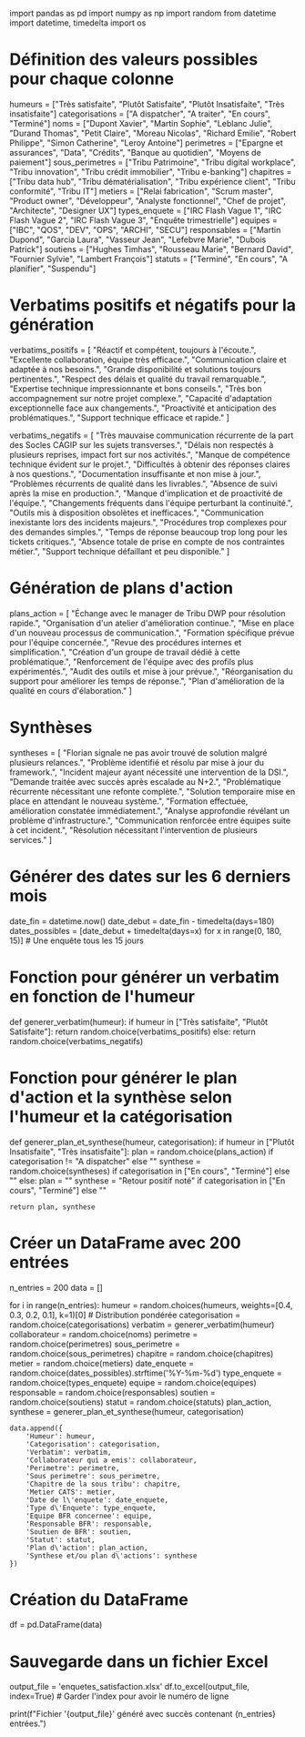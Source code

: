 import pandas as pd
import numpy as np
import random
from datetime import datetime, timedelta
import os

# Définition des valeurs possibles pour chaque colonne
humeurs = ["Très satisfaite", "Plutôt Satisfaite", "Plutôt Insatisfaite", "Très insatisfaite"]
categorisations = ["A dispatcher", "A traiter", "En cours", "Terminé"]
noms = ["Dupont Xavier", "Martin Sophie", "Leblanc Julie", "Durand Thomas", "Petit Claire", 
        "Moreau Nicolas", "Richard Emilie", "Robert Philippe", "Simon Catherine", "Leroy Antoine"]
perimetres = ["Epargne et assurances", "Data", "Crédits", "Banque au quotidien", "Moyens de paiement"]
sous_perimetres = ["Tribu Patrimoine", "Tribu digital workplace", "Tribu innovation", "Tribu crédit immobilier", "Tribu e-banking"]
chapitres = ["Tribu data hub", "Tribu dématérialisation", "Tribu expérience client", "Tribu conformité", "Tribu IT"]
metiers = ["Relai fabrication", "Scrum master", "Product owner", "Développeur", "Analyste fonctionnel", "Chef de projet", "Architecte", "Designer UX"]
types_enquete = ["IRC Flash Vague 1", "IRC Flash Vague 2", "IRC Flash Vague 3", "Enquête trimestrielle"]
equipes = ["IBC", "QOS", "DEV", "OPS", "ARCHI", "SECU"]
responsables = ["Martin Dupond", "Garcia Laura", "Vasseur Jean", "Lefebvre Marie", "Dubois Patrick"]
soutiens = ["Hughes Timhas", "Rousseau Marie", "Bernard David", "Fournier Sylvie", "Lambert François"]
statuts = ["Terminé", "En cours", "A planifier", "Suspendu"]

# Verbatims positifs et négatifs pour la génération
verbatims_positifs = [
    "Réactif et compétent, toujours à l'écoute.",
    "Excellente collaboration, équipe très efficace.",
    "Communication claire et adaptée à nos besoins.",
    "Grande disponibilité et solutions toujours pertinentes.",
    "Respect des délais et qualité du travail remarquable.",
    "Expertise technique impressionnante et bons conseils.",
    "Très bon accompagnement sur notre projet complexe.",
    "Capacité d'adaptation exceptionnelle face aux changements.",
    "Proactivité et anticipation des problématiques.",
    "Support technique efficace et rapide."
]

verbatims_negatifs = [
    "Très mauvaise communication récurrente de la part des Socles CAGIP sur les sujets transverses.",
    "Délais non respectés à plusieurs reprises, impact fort sur nos activités.",
    "Manque de compétence technique évident sur le projet.",
    "Difficultés à obtenir des réponses claires à nos questions.",
    "Documentation insuffisante et non mise à jour.",
    "Problèmes récurrents de qualité dans les livrables.",
    "Absence de suivi après la mise en production.",
    "Manque d'implication et de proactivité de l'équipe.",
    "Changements fréquents dans l'équipe perturbant la continuité.",
    "Outils mis à disposition obsolètes et inefficaces.",
    "Communication inexistante lors des incidents majeurs.",
    "Procédures trop complexes pour des demandes simples.",
    "Temps de réponse beaucoup trop long pour les tickets critiques.",
    "Absence totale de prise en compte de nos contraintes métier.",
    "Support technique défaillant et peu disponible."
]

# Génération de plans d'action
plans_action = [
    "Échange avec le manager de Tribu DWP pour résolution rapide.",
    "Organisation d'un atelier d'amélioration continue.",
    "Mise en place d'un nouveau processus de communication.",
    "Formation spécifique prévue pour l'équipe concernée.",
    "Revue des procédures internes et simplification.",
    "Création d'un groupe de travail dédié à cette problématique.",
    "Renforcement de l'équipe avec des profils plus expérimentés.",
    "Audit des outils et mise à jour prévue.",
    "Réorganisation du support pour améliorer les temps de réponse.",
    "Plan d'amélioration de la qualité en cours d'élaboration."
]

# Synthèses
syntheses = [
    "Florian signale ne pas avoir trouvé de solution malgré plusieurs relances.",
    "Problème identifié et résolu par mise à jour du framework.",
    "Incident majeur ayant nécessité une intervention de la DSI.",
    "Demande traitée avec succès après escalade au N+2.",
    "Problématique récurrente nécessitant une refonte complète.",
    "Solution temporaire mise en place en attendant le nouveau système.",
    "Formation effectuée, amélioration constatée immédiatement.",
    "Analyse approfondie révélant un problème d'infrastructure.",
    "Communication renforcée entre équipes suite à cet incident.",
    "Résolution nécessitant l'intervention de plusieurs services."
]

# Générer des dates sur les 6 derniers mois
date_fin = datetime.now()
date_debut = date_fin - timedelta(days=180)
dates_possibles = [date_debut + timedelta(days=x) for x in range(0, 180, 15)]  # Une enquête tous les 15 jours

# Fonction pour générer un verbatim en fonction de l'humeur
def generer_verbatim(humeur):
    if humeur in ["Très satisfaite", "Plutôt Satisfaite"]:
        return random.choice(verbatims_positifs)
    else:
        return random.choice(verbatims_negatifs)

# Fonction pour générer le plan d'action et la synthèse selon l'humeur et la catégorisation
def generer_plan_et_synthese(humeur, categorisation):
    if humeur in ["Plutôt Insatisfaite", "Très insatisfaite"]:
        plan = random.choice(plans_action) if categorisation != "A dispatcher" else ""
        synthese = random.choice(syntheses) if categorisation in ["En cours", "Terminé"] else ""
    else:
        plan = ""
        synthese = "Retour positif noté" if categorisation in ["En cours", "Terminé"] else ""
    
    return plan, synthese

# Créer un DataFrame avec 200 entrées
n_entries = 200
data = []

for i in range(n_entries):
    humeur = random.choices(humeurs, weights=[0.4, 0.3, 0.2, 0.1], k=1)[0]  # Distribution pondérée
    categorisation = random.choice(categorisations)
    verbatim = generer_verbatim(humeur)
    collaborateur = random.choice(noms)
    perimetre = random.choice(perimetres)
    sous_perimetre = random.choice(sous_perimetres)
    chapitre = random.choice(chapitres)
    metier = random.choice(metiers)
    date_enquete = random.choice(dates_possibles).strftime('%Y-%m-%d')
    type_enquete = random.choice(types_enquete)
    equipe = random.choice(equipes)
    responsable = random.choice(responsables)
    soutien = random.choice(soutiens)
    statut = random.choice(statuts)
    plan_action, synthese = generer_plan_et_synthese(humeur, categorisation)
    
    data.append({
        'Humeur': humeur,
        'Categorisation': categorisation,
        'Verbatim': verbatim,
        'Collaborateur qui a emis': collaborateur,
        'Perimetre': perimetre,
        'Sous perimetre': sous_perimetre,
        'Chapitre de la sous tribu': chapitre,
        'Metier CATS': metier,
        'Date de l\'enquete': date_enquete,
        'Type d\'Enquete': type_enquete,
        'Equipe BFR concernee': equipe,
        'Responsable BFR': responsable,
        'Soutien de BFR': soutien,
        'Statut': statut,
        'Plan d\'action': plan_action,
        'Synthese et/ou plan d\'actions': synthese
    })

# Création du DataFrame
df = pd.DataFrame(data)

# Sauvegarde dans un fichier Excel
output_file = 'enquetes_satisfaction.xlsx'
df.to_excel(output_file, index=True)  # Garder l'index pour avoir le numéro de ligne

print(f"Fichier '{output_file}' généré avec succès contenant {n_entries} entrées.")
